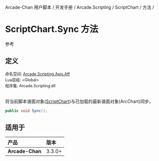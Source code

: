 Arcade-Chan 用户脚本 / 开发手册 / Arcade.Scripting / ScriptChart / 方法 /
# ScriptChart.Sync 方法
参考

## 定义
<div style="font-size: 90%;">
命名空间: <a href="README.md">Arcade.Scripting.Apis.Aff</a><br />
Lua层级: &lt;Global&gt;<br />
程序集: Arcade.Scripting.dll
</div><br />

将当前脚本谱面对象([ScriptChart](ScriptChart.md))与已加载的最新谱面对象(ArcChart)同步。

```csharp
public void Sync();
```

## 适用于
| 产品 | 版本 |
|:----|:----|
| **Arcade-Chan** | 3.3.0+ |